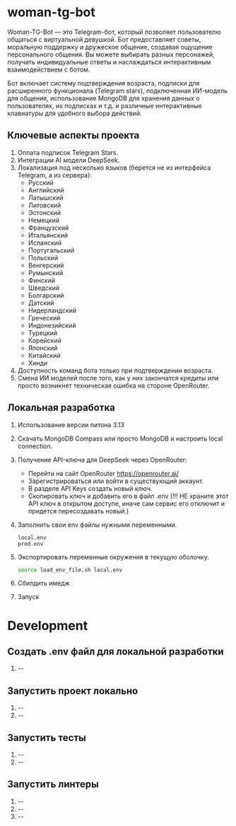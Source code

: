 # woman-tg-bot

Woman-TG-Bot — это Telegram-бот, который позволяет
пользователю общаться с виртуальной девушкой.
Бот предоставляет советы, моральную поддержку
и дружеское общение, создавая ощущение персонального
общения. Вы можете выбирать разных персонажей,
получать индивидуальные ответы и наслаждаться
интерактивным взаимодействием с ботом.

Бот включает систему подтверждения возраста,
подписки для расширенного функционала (Telegram stars),
подключенная ИИ-модель для общения, использование
MongoDB для хранения данных о пользователях,
их подписках и т.д. и различные
интерактивные клавиатуры для удобного выбора
действий.

## Ключевые аспекты проекта

1. Оплата подписок Telegram Stars.
2. Интеграции AI модели DeepSeek.
3. Локализация под несколько языков
(берется не из интерфейса Telegram, а из сервера):
    - Русский
    - Английский
    - Латышский
    - Литовский
    - Эстонский
    - Немецкий
    - Французский
    - Итальянский
    - Испанский
    - Португальский
    - Польский
    - Венгерский
    - Румынский
    - Финский
    - Шведский
    - Болгарский
    - Датский
    - Нидерландский
    - Греческий
    - Индонезийский
    - Турецкий
    - Корейский
    - Японский
    - Китайский
    - Хинди
4. Доступность команд бота только при подтверждении возраста.
5. Смена ИИ моделей после того, как у них закончатся кредиты
или просто возникнет техническая ошибка на стороне OpenRouter.

## Локальная разработка

1. Использование версии питона 3.13

2. Скачать MongoDB Compass или просто MongoDB и настроить local connection.

3. Получение API-ключа для DeepSeek через OpenRouter:
   - Перейти на сайт OpenRouter https://openrouter.ai/
   - Зарегистрироваться или войти в существующий аккаунт.
   - В разделе API Keys создать новый ключ.
   - Скопировать ключ и добавить его в файл .env (!!! НЕ храните
   этот API ключ в открытом доступе, иначе сам сервис его
   отключит и придется пересоздавать новый.)

4. Заполнить свои env файлы нужными переменными.
    ```
   local.env
   prod.env
   ```

5. Экспортировать переменные окружения в текущую оболочку.
    ```bash
    source load_env_file.sh local.env
    ```

6. Сбилдить имедж

7. Запуск

# Development

## Создать .env файл для локальной разработки

1. --

## Запустить проект локально

1. --
2. --

## Запустить тесты

1. --
2. --

## Запустить линтеры

1. --
2. --
3. --
